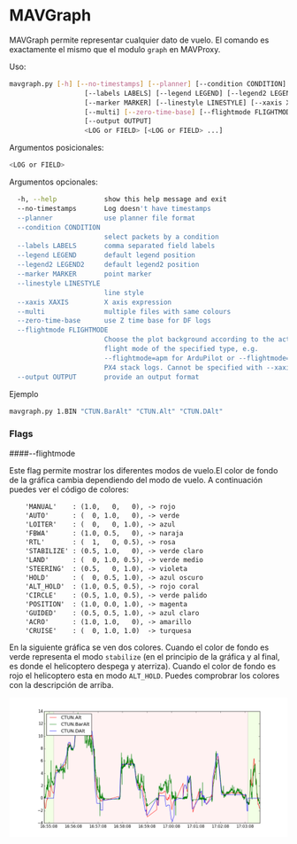# MAVGraph
MAVGraph permite representar cualquier dato de vuelo. El comando es exactamente el mismo que el modulo `graph` en MAVProxy.

Uso:
```bash
mavgraph.py [-h] [--no-timestamps] [--planner] [--condition CONDITION]
                   [--labels LABELS] [--legend LEGEND] [--legend2 LEGEND2]
                   [--marker MARKER] [--linestyle LINESTYLE] [--xaxis XAXIS]
                   [--multi] [--zero-time-base] [--flightmode FLIGHTMODE]
                   [--output OUTPUT]
                   <LOG or FIELD> [<LOG or FIELD> ...]
```

Argumentos posicionales:
```bash
<LOG or FIELD>
```

Argumentos opcionales:
```bash
  -h, --help            show this help message and exit
  --no-timestamps       Log doesn't have timestamps
  --planner             use planner file format
  --condition CONDITION
                        select packets by a condition
  --labels LABELS       comma separated field labels
  --legend LEGEND       default legend position
  --legend2 LEGEND2     default legend2 position
  --marker MARKER       point marker
  --linestyle LINESTYLE
                        line style
  --xaxis XAXIS         X axis expression
  --multi               multiple files with same colours
  --zero-time-base      use Z time base for DF logs
  --flightmode FLIGHTMODE
                        Choose the plot background according to the active
                        flight mode of the specified type, e.g.
                        --flightmode=apm for ArduPilot or --flightmode=px4 for
                        PX4 stack logs. Cannot be specified with --xaxis.
  --output OUTPUT       provide an output format
```

Ejemplo
```bash
mavgraph.py 1.BIN "CTUN.BarAlt" "CTUN.Alt" "CTUN.DAlt"
```

### Flags
####--flightmode

Este flag permite mostrar los diferentes modos de vuelo.El color de fondo de la gráfica cambia dependiendo del modo de vuelo. A continuación puedes ver el código de colores:

```
    'MANUAL'    : (1.0,   0,   0), -> rojo
    'AUTO'      : (  0, 1.0,   0), -> verde
    'LOITER'    : (  0,   0, 1.0), -> azul
    'FBWA'      : (1.0, 0.5,   0), -> naraja
    'RTL'       : (  1,   0, 0.5), -> rosa
    'STABILIZE' : (0.5, 1.0,   0), -> verde claro
    'LAND'      : (  0, 1.0, 0.5), -> verde medio
    'STEERING'  : (0.5,   0, 1.0), -> violeta
    'HOLD'      : (  0, 0.5, 1.0), -> azul oscuro
    'ALT_HOLD'  : (1.0, 0.5, 0.5), -> rojo coral
    'CIRCLE'    : (0.5, 1.0, 0.5), -> verde palido
    'POSITION'  : (1.0, 0.0, 1.0), -> magenta
    'GUIDED'    : (0.5, 0.5, 1.0), -> azul claro
    'ACRO'      : (1.0, 1.0,   0), -> amarillo
    'CRUISE'    : (  0, 1.0, 1.0)  -> turquesa
```

En la siguiente gráfica se ven dos colores. Cuando el color de fondo es verde representa el modo `stabilize` (en el principio de la gráfica y al final, es donde el helicoptero despega y aterriza). Cuando el color de fondo es rojo el helicoptero esta en modo `ALT_HOLD`. Puedes comprobrar los colores con la descripción de arriba. 

![modovuelo](../erleimg/mavgraph/flightmodes.png)

